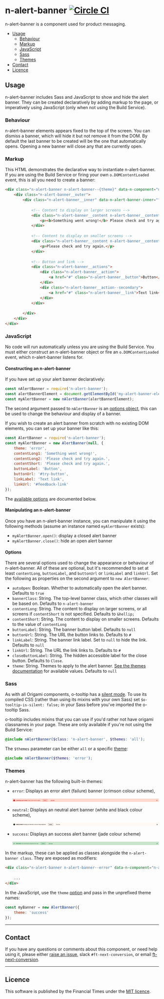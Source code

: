
# n-alert-banner [![Circle CI](https://circleci.com/gh/Financial-Times/n-alert-banner/tree/master.svg?style=svg)](https://circleci.com/gh/Financial-Times/n-alert-banner/tree/master)

n-alert-banner is a component used for product messaging.

- [Usage](#usage)
  - [Behaviour](#behaviour)
  - [Markup](#markup)
  - [JavaScript](#javascript)
  - [Sass](#sass)
  - [Themes](#themes)
- [Contact](#contact)
- [Licence](#licence)


## Usage

n-alert-banner includes Sass and JavaScript to show and hide the alert banner. They can be created declaratively by adding markup to the page, or imperatively using JavaScript (only when not using the Build Service).

### Behaviour

n-alert-banner elements appears fixed to the top of the screen. You can dismiss a banner, which will hide it but not remove it from the DOM. By default the last banner to be created will be the one that automatically opens. Opening a new banner will close any that are currently open.

### Markup

This HTML demonstrates the declarative way to instantiate n-alert-banner. If you are using the Build Service or firing your own `o.DOMContentLoaded` event, this is all you need to create a banner:

```html
<div class="n-alert-banner n-alert-banner--{theme}" data-n-component="n-alert-banner">
    <div class="n-alert-banner__outer">
        <div class="n-alert-banner__inner" data-n-alert-banner-inner="">

            <!-- Content to display on larger screens -->
            <div class="n-alert-banner__content n-alert-banner__content--long">
                <p><b>Something went wrong!</b> Please check and try again.</p>
            </div>

            <!-- Content to display on smaller screens -->
            <div class="n-alert-banner__content n-alert-banner__content--short">
                <p>Please check and try again.</p>
            </div>

            <!-- Button and link -->
            <div class="n-alert-banner__actions">
                <div class="n-alert-banner__action">
                    <a href="#" class="n-alert-banner__button">Button</a>
                </div>
                <div class="n-alert-banner__action--secondary">
                    <a href="#" class="n-alert-banner__link">Text link</a>
                </div>
            </div>

        </div>
    </div>
</div>
```

### JavaScript

No code will run automatically unless you are using the Build Service. You must either construct an n-alert-banner object or fire an `o.DOMContentLoaded` event, which n-alert-banner listens for.

#### Constructing an n-alert-banner

If you have set up your alert banner declaratively:

```js
const nAlertBanner = require('n-alert-banner');
const alertBannerElement = document.getElementById('my-alert-banner-element');
const myAlertBanner = new nAlertBanner(alertBannerElement);
```

The second argument passed to `nAlertBanner` is an [options object](#options), this can be used to change the behaviour and display of a banner.

If you wish to create an alert banner from scratch with no existing DOM elements, you can set up your banner like this:

```js
const AlertBanner = require('n-alert-banner');
const myAlertBanner = new AlertBanner(null, {
    theme: 'error',
    contentLong1: 'Something went wrong!',
    contentLong2: 'Please check and try again.',
    contentShort: 'Please check and try again.',
    buttonLabel: 'Button',
    buttonUrl: '#try-button',
    linkLabel: 'Text link',
    linkUrl: '#feedback-link'
});
```

The [available options](#options) are documented below.

#### Manipulating an n-alert-banner

Once you have an n-alert-banner instance, you can manipulate it using the following methods (assume an instance named `myAlertBanner` exists):

  - `myAlertBanner.open()`: display a closed alert banner
  - `myAlertBanner.close()`: hide an open alert banner

#### Options

There are several options used to change the appearance or behaviour of n-alert-banner. All of these are optional, but it's recommended to set at least `contentLong`, `buttonLabel`, and `buttonUrl` or `linkLabel` and `linkUrl`. Set the following as properties on the second argument to `new AlertBanner`:

  - `autoOpen`: Boolean. Whether to automatically open the alert banner. Defaults to `true`
  - `bannerClass`: String. The top-level banner class, which other classes will be based on. Defaults to `n-alert-banner`
  - `contentLong`: String. The content to display on larger screens, or all screens if `contentShort` is not specified. Defaults to `&hellip;`
  - `contentShort`: String. The content to display on smaller screens. Defaults to the value of `contentLong`
  - `buttonLabel`: String. The banner button label. Defaults to `null`
  - `buttonUrl`: String. The URL the button links to. Defaults to `#`
  - `linkLabel`: String. The banner link label. Set to `null` to hide the link. Defaults to `null`
  - `linkUrl`: String. The URL the link links to. Defaults to `#`
  - `closeButtonLabel`: String. The hidden accessible label for the close button. Defaults to `Close`.
  - `theme`: String. Themes to apply to the alert banner. [See the themes documentation](#themes) for available values. Defaults to `null`

### Sass

As with all Origami components, o-tooltip has a [silent mode](http://origami.ft.com/docs/syntax/scss/#silent-styles). To use its compiled CSS (rather than using its mixins with your own Sass) set `$o-tooltip-is-silent: false;` in your Sass before you've imported the o-tooltip Sass.

o-tooltip includes mixins that you can use if you'd rather not have origami classnames in your page. These are only available if you're not using the Build Service:

```scss
@include nAlertBanner($class: 'n-alert-banner', $themes: 'all');
```

The `$themes` parameter can be either `all` or a specific [theme](#themes):

```scss
@include nAlertBanner($themes: 'error');
```

### Themes

n-alert-banner has the following built-in themes:

  - `error`: Displays an error alert (failure) banner (crimson colour scheme),

	![Error alert banner example](docs/error-alert-banner.png?raw=true "Error")

  - `neutral`: Displays an neutral alert banner (white and black colour scheme),

	![Neutral alert banner example](docs/neutral-alert-banner.png?raw=true "Neutral")

  - `success`: Displays an success alert banner (jade colour scheme)

	![Success alert banner example](docs/success-alert-banner.png?raw=true "Success")

In the markup, these can be applied as classes alongside the `n-alert-banner class`. They are exposed as modifiers:

```html
<div class="n-alert-banner n-alert-banner--error" data-n-component="n-alert-banner">

    ...
</div>
```

In the JavaScript, use the `theme` [option](#options) and pass in the unprefixed theme names:

```js
const myBanner = new AlertBanner({
    theme: 'success'
});
```

---

## Contact

If you have any questions or comments about this component, or need help using it, please either [raise an issue](https://github.com/Financial-Times/n-alert-banner/issues), slack `#ft-next-conversion`, or email [ft-next-conversion](mailto:conversion.tech@ft.com).

---

## Licence

This software is published by the Financial Times under the [MIT licence](http://opensource.org/licenses/MIT).
